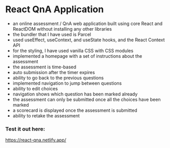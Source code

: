 # React QnA Application
- an online assessment / QnA web application built using core React and ReactDOM without installing any other libraries
- the bundler that I have used is Parcel
- used useEffect, useContext, and useState hooks, and the React Context API
- for the styling, I have used vanilla CSS with CSS modules
- implemented a homepage with a set of instructions about the assessment
- the assessment is time-based
- auto submission after the timer expires
- ability to go back to the previous questions
- implemented navigation to jump between questions
- ability to edit choices
- navigation shows which question has been marked already
- the assessment can only be submitted once all the choices have been marked
- a scorecard is displayed once the assessment is submitted
- ability to retake the assessment

### Test it out here:
https://react-qna.netlify.app/

